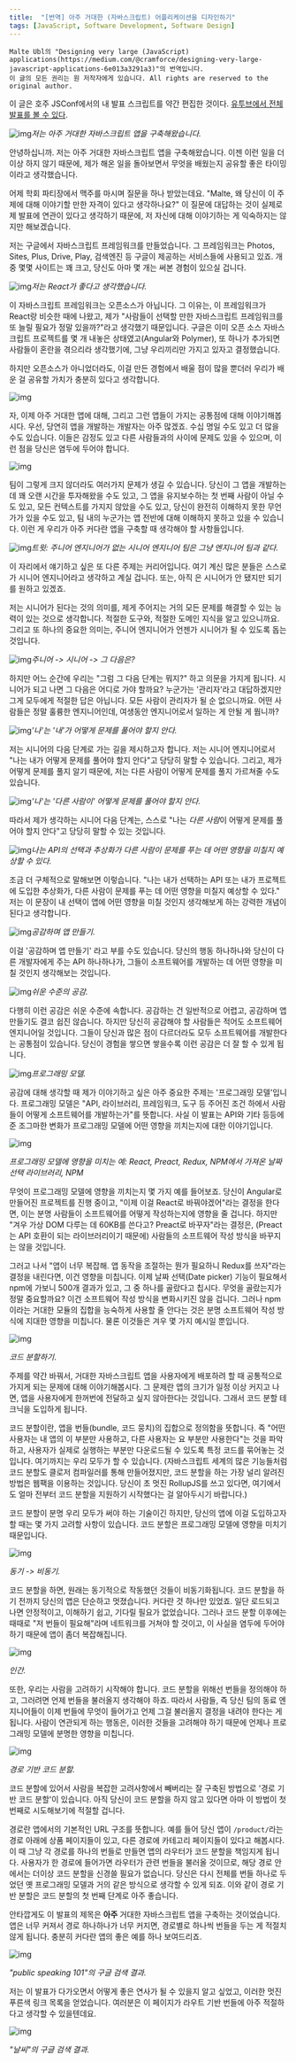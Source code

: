 ```yaml
---
title:  "[번역] 아주 거대한 (자바스크립트) 어플리케이션을 디자인하기"
tags: [JavaScript, Software Development, Software Design]
---
```


```
Malte Ubl의 "Designing very large (JavaScript) applications(https://medium.com/@cramforce/designing-very-large-javascript-applications-6e013a3291a3)"의 번역입니다.
이 글의 모든 권리는 원 저작자에게 있습니다. All rights are reserved to the original author.
```



이 글은 호주 JSConf에서의 내 발표 스크립트를 약간 편집한 것이다. [유투브에서 전체 발표를 볼 수 있다](https://www.youtube.com/watch?v=ZZmUwXEiPm4).

![img](https://cdn-images-1.medium.com/max/1600/1*DqvlkOgHSKmp5Tu1eX5mdw.png)*저는 아주 거대한 자바스크립트 앱을 구축해왔습니다.*

안녕하십니까. 저는 아주 거대한 자바스크립트 앱을 구축해왔습니다. 이젠 이런 일을 더이상 하지 않기 때문에, 제가 해온 일을 돌아보면서 무엇을 배웠는지 공유할 좋은 타이밍이라고 생각했습니다. 

어제 학회 파티장에서 맥주를 마시며 질문을 하나 받았는데요. "Malte, 왜 당신이 이 주제에 대해 이야기할 만한 자격이 있다고 생각하나요?" 이 질문에 대답하는 것이 실제로 제 발표에 연관이 있다고 생각하기 때문에, 저 자신에 대해 이야기하는 게 익숙하지는 않지만 해보겠습니다. 

저는 구글에서 자바스크립트 프레임워크를 만들었습니다. 그 프레임워크는 Photos, Sites, Plus, Drive, Play, 검색엔진 등 구글이 제공하는 서비스들에 사용되고 있죠. 개중 몇몇 사이트는 꽤 크고, 당신도 아마 몇 개는 써본 경험이 있으실 겁니다.



![img](https://cdn-images-1.medium.com/max/1600/1*v0r4OVf-RXr9ePakdmv5LQ.png)*저는 React가 좋다고 생각했습니다.*

이 자바스크립트 프레임워크는 오픈소스가 아닙니다. 그 이유는, 이 프레임워크가 React랑 비슷한 때에 나왔고, 제가 "사람들이 선택할 만한 자바스크립트 프레임워크를 또 늘릴 필요가 정말 있을까?"라고 생각했기 때문입니다. 구글은 이미 오픈 소스 자바스크립트 프로젝트를 몇 개 내놓은 상태였고(Angular와 Polymer), 또 하나가 추가되면 사람들이 혼란을 겪으리라 생각했기에, 그냥 우리끼리만 가지고 있자고 결정했습니다. 

하지만 오픈소스가 아니었더라도, 이걸 만든 경험에서 배울 점이 많을 뿐더러 우리가 배운 걸 공유할 가치가 충분히 있다고 생각합니다.



![img](https://cdn-images-1.medium.com/max/1600/1*LL3uYYDMT5uIFRxR_7JxPQ.png)

자, 이제 아주 거대한 앱에 대해, 그리고 그런 앱들이 가지는 공통점에 대해 이야기해봅시다. 우선, 당연히 앱을 개발하는 개발자는 아주 많겠죠. 수십 명일 수도 있고 더 많을 수도 있습니다. 이들은 감정도 있고 다른 사람들과의 사이에 문제도 있을 수 있으며, 이런 점을 당신은 염두에 두어야 합니다.



![img](https://cdn-images-1.medium.com/max/1600/1*WEH24kaBbar8-1gzN_AO3w.png)

팀이 그렇게 크지 않더라도 여러가지 문제가 생길 수 있습니다. 당신이 그 앱을 개발하는 데 꽤 오랜 시간을 투자해왔을 수도 있고, 그 앱을 유지보수하는 첫 번째 사람이 아닐 수도 있고, 모든 컨텍스트를 가지지 않았을 수도 있고, 당신이 완전히 이해하지 못한 무언가가 있을 수도 있고, 팀 내의 누군가는 앱 전반에 대해 이해하지 못하고 있을 수 있습니다. 이런 게 우리가 아주 커다란 앱을 구축할 때 생각해야 할 사항들입니다.



![img](https://cdn-images-1.medium.com/max/1600/1*fzb42X35lNGmkQHhJLhEBQ.png)*트윗: 주니어 엔지니어가 없는 시니어 엔지니어 팀은 그냥 엔지니어 팀과 같다.*

이 자리에서 얘기하고 싶은 또 다른 주제는 커리어입니다. 여기 계신 많은 분들은 스스로가 시니어 엔지니어라고 생각하고 계실 겁니다. 또는, 아직 은 시니어가 안 됐지만 되기를 원하고 있겠죠. 

저는 시니어가 된다는 것의 의미를, 제게 주어지는 거의 모든 문제를 해결할 수 있는 능력이 있는 것으로 생각합니다. 적절한 도구와, 적절한 도메인 지식을 알고 있으니까요. 그리고 또 하나의 중요한 의미는, 주니어 엔지니어가 언젠가 시니어가 될 수 있도록 돕는 것입니다.



![img](https://cdn-images-1.medium.com/max/1600/1*xpRJ1dXHMlFq1V4oDKU__w.png)*주니어 -> 시니어 -> 그 다음은?*

하지만 어느 순간에 우리는 "그럼 그 다음 단계는 뭐지?" 하고 의문을 가지게 됩니다. 시니어가 되고 나면 그 다음은 어디로 가야 할까요? 누군가는 '관리자'라고 대답하겠지만 그게 모두에게 적절한 답은 아닙니다. 모든 사람이 관리자가 될 순 없으니까요. 어떤 사람들은 정말 훌륭한 엔지니어인데, 여생동안 엔지니어로서 일하는 게 안될 게 뭡니까?



![img](https://cdn-images-1.medium.com/max/1600/1*wL5wiTWICj1keue9YZOAhQ.png)*'나'는 '내'가 어떻게 문제를 풀어야 할지 안다.*

저는 시니어의 다음 단계로 가는 길을 제시하고자 합니다. 저는 시니어 엔지니어로서 "나는 내가 어떻게 문제를 풀어야 할지 안다"고 당당히 말할 수 있습니다. 그리고, 제가 어떻게 문제를 풀지 알기 때문에, 저는 다른 사람이 어떻게 문제를 풀지 가르쳐줄 수도 있습니다.



![img](https://cdn-images-1.medium.com/max/1600/1*UyLoKH7y54JAYigVlwCJpQ.png)*'나'는 '다른 사람이' 어떻게 문제를 풀어야 할지 안다.*

따라서 제가 생각하는 시니어 다음 단계는, 스스로 "나는 *다른 사람*이 어떻게 문제를 풀어야 할지 안다"고 당당히 말할 수 있는 것입니다.



![img](https://cdn-images-1.medium.com/max/1600/1*zBBGLRIZw94gp54pspvx-g.png)*나는 API의 선택과 추상화가 다른 사람이 문제를 푸는 데 어떤 영향을 미칠지 예상할 수 있다.*

조금 더 구체적으로 말해보면 이렇습니다. "나는 내가 선택하는 API 또는 내가 프로젝트에 도입한 추상화가, 다른 사람이 문제를 푸는 데 어떤 영향을 미칠지 예상할 수 있다." 저는 이 문장이 내 선택이 앱에 어떤 영향을 미칠 것인지 생각해보게 하는 강력한 개념이 된다고 생각합니다.



![img](https://cdn-images-1.medium.com/max/1600/1*LnDv6Ry0Hq2MaQEARaD8rg.png)*공감하며 앱 만들기.*

이걸 '공감하며 앱 만들기' 라고 부를 수도 있습니다. 당신의 행동 하나하나와 당신이 다른 개발자에게 주는 API 하나하나가, 그들이 소프트웨어를 개발하는 데 어떤 영향을 미칠 것인지 생각해보는 것입니다.



![img](https://cdn-images-1.medium.com/max/1600/1*pnYiZTAfQqsbeS7kVkLe_g.png)*쉬운 수준의 공감.*

다행히 이런 공감은 쉬운 수준에 속합니다. 공감하는 건 일반적으로 어렵고, 공감하며 앱 만들기도 결코 쉽진 않습니다. 하지만 당신히 공감해야 할 사람들은 적어도 소프트웨어 엔지니어일 것입니다. 그들이 당신과 많은 점이 다르더라도 모두 소프트웨어를 개발한다는 공통점이 있습니다. 당신이 경험을 쌓으면 쌓을수록 이런 공감은 더 잘 할 수 있게 됩니다.



![img](https://cdn-images-1.medium.com/max/1600/1*Op0wLWIqwZ-A5iSuWrqtKA.png)*프로그래밍 모델.*

공감에 대해 생각할 때 제가 이야기하고 싶은 아주 중요한 주제는 '프로그래밍 모델'입니다. 프로그래밍 모델은 "API, 라이브러리, 프레임워크, 도구 등 주어진 조건 하에서 사람들이 어떻게 소프트웨어를 개발하는가"를 뜻합니다. 사실 이 발표는 API와 기타 등등에 준 조그마한 변화가 프로그래밍 모델에 어떤 영향을 끼치는지에 대한 이야기입니다.



![img](https://cdn-images-1.medium.com/max/1600/1*zuLA-tH9b8k4i1yfKMScmA.png)

*프로그래밍 모델에 영향을 미치는 예: React, Preact, Redux, NPM에서 가져온 날짜 선택 라이브러리, NPM*

무엇이 프로그래밍 모델에 영향을 끼치는지 몇 가지 예를 들어보죠. 당신이 Angular로 만들어진 프로젝트를 진행 중이고, "이제 이걸 React로 바꿔야겠어"라는 결정을 한다면, 이는 분명 사람들이 소프트웨어를 어떻게 작성하는지에 영향을 줄 겁니다. 하지만 "겨우 가상 DOM 다루는 데 60KB를 쓴다고? Preact로 바꾸자"라는 결정은, (Preact는 API 호환이 되는 라이브러리이기 때문에) 사람들의 소프트웨어 작성 방식을 바꾸지는 않을 것입니다.

그러고 나서 "앱이 너무 복잡해. 앱 동작을 조절하는 뭔가 필요하니 Redux를 쓰자"라는 결정을 내린다면, 이건 영향을 미칩니다. 이제 날짜 선택(Date picker) 기능이 필요해서 npm에 가보니 500개 결과가 있고, 그 중 하나를 골랐다고 칩시다. 무엇을 골랐는지가 정말 중요할까요? 이건 소프트웨어 작성 방식을 변화시키진 않을 겁니다. 그러나 npm이라는 거대한 모듈의 집합을 능숙하게 사용할 줄 안다는 것은 분명 소프트웨어 작성 방식에 지대한 영향을 미칩니다. 물론 이것들은 겨우 몇 가지 예시일 뿐입니다.



![img](https://cdn-images-1.medium.com/max/1600/1*KfcGnWC3WcwBqGYLPiybgw.png)

*코드 분할하기*.

주제를 약간 바꿔서, 거대한 자바스크립트 앱을 사용자에게 배포하려 할 때 공통적으로 가지게 되는 문제에 대해 이야기해봅시다. 그 문제란 앱의 크기가 일정 이상 커지고 나면, 앱을 사용자에게 한꺼번에 전달하고 싶지 않아한다는 것입니다. 그래서 코드 분할 테크닉을 도입하게 됩니다.

코드 분할이란, 앱을 번들(bundle, 코드 뭉치)의 집합으로 정의함을 뜻합니다. 즉 "어떤 사용자는 내 앱의 이 부분만 사용하고, 다른 사용자는 요 부분만 사용한다"는 것을 파악하고, 사용자가 실제로 실행하는 부분만 다운로드될 수 있도록 특정 코드를 묶어놓는 것입니다. 여기까지는 우리 모두가 할 수 있습니다. (자바스크립트 세계의 많은 기능들처럼 코드 분할도 클로저 컴파일러를 통해 만들어졌지만, 코드 분할을 하는 가장 널리 알려진 방법은 웹팩을 이용하는 것입니다. 당신이 초 멋진 RollupJS를 쓰고 있다면, 여기에서도 얼마 전부터 코드 분할을 지원하기 시작했다는 걸 알아두시기 바랍니다.)

코드 분할이 분명 우리 모두가 써야 하는 기술이긴 하지만, 당신의 앱에 이걸 도입하고자 할 때는 몇 가지 고려할 사항이 있습니다. 코드 분할은 프로그래밍 모델에 영향을 미치기 때문입니다.



![img](https://cdn-images-1.medium.com/max/1600/1*vAR8HCbwiwX8bVa0xIsk6g.png)

*동기 -> 비동기.*

코드 분할을 하면, 원래는 동기적으로 작동했던 것들이 비동기화됩니다. 코드 분할을 하기 전까지 당신의 앱은 단순하고 멋졌습니다. 커다란 것 하나만 있었죠. 일단 로드되고 나면 안정적이고, 이해하기 쉽고, 기다릴 필요가 없었습니다. 그러나 코드 분할 이후에는 때때로 "저 번들이 필요해"라며 네트워크를 거쳐야 할 것이고, 이 사실을 염두에 두어야 하기 때문에 앱이 좀더 복잡해집니다.



![img](https://cdn-images-1.medium.com/max/1600/1*DqT7As1rm_M9cxyW1RIW6w.png)

*인간.*

또한, 우리는 사람을 고려하기 시작해야 합니다. 코드 분할을 위해선 번들을 정의해야 하고, 그러려면 언제 번들을 불러올지 생각해야 하죠. 따라서 사람들, 즉 당신 팀의 동료 엔지니어들이 이제 번들에 무엇이 들어가고 언제 그걸 불러올지 결정을 내려야 한다는 게 됩니다. 사람이 연관되게 하는 행동은, 이러한 것들을 고려해야 하기 때문에 언제나 프로그래밍 모델에 분명한 영향을 미칩니다.



![img](https://cdn-images-1.medium.com/max/1600/1*0jNa8A5ciY6pCJCN65vLiA.png)

*경로 기반 코드 분할.*

코드 분할에 있어서 사람을 복잡한 고려사항에서 빼버리는 잘 구축된 방법으로 '경로 기반 코드 분할'이 있습니다. 아직 당신이 코드 분할을 하지 않고 있다면 아마 이 방법이 첫 번째로 시도해보기에 적절할 겁니다. 

경로란 앱에서의 기본적인 URL 구조를 뜻합니다. 예를 들어 당신 앱이 `/product/`라는 경로 아래에 상품 페이지들이 있고, 다른 경로에 카테고리 페이지들이 있다고 해봅시다. 이 때 그냥 각 경로를 하나의 번들로 만들면 앱의 라우터가 코드 분할을 책임지게 됩니다. 사용자가 한 경로에 들어가면 라우터가 관련 번들을 불러올 것이므로, 해당 경로 안에서는 더이상 코드 분할을 신경쓸 필요가 없습니다. 당신은 다시 전체를 번들 하나로 두었던 옛 프로그래밍 모델과 거의 같은 방식으로 생각할 수 있게 되죠. 이와 같이 경로 기반 분할은 코드 분할의 첫 번째 단계로 아주 좋습니다.

안타깝게도 이 발표의 제목은 **아주** 거대한 자바스크립트 앱을 구축하는 것이었습니다. 앱은 너무 커져서 경로 하나하나가 너무 커지면, 경로별로 하나씩 번들을 두는 게 적절치 않게 됩니다. 충분히 커다란 앱의 좋은 예를 하나 보여드리죠.



![img](https://cdn-images-1.medium.com/max/1600/1*ox94bGuhxWXE-OubL7St6w.png)

*"public speaking 101"의 구글 검색 결과.*

저는 이 발표가 다가오면서 어떻게 좋은 연사가 될 수 있을지 알고 싶었고, 이러한 멋진 푸른색 링크 목록을 얻었습니다. 여러분은 이 페이지가 라우트 기반 번들에 아주 적절하다고 생각할 수 있을텐데요.



![img](https://cdn-images-1.medium.com/max/1600/1*P-XiIPnuzq9_KLA1nG-uRA.png)

*"날씨"의 구글 검색 결과.*